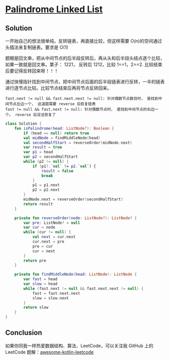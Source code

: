 # [Palindrome Linked List][title]

## Solution
一开始自己的想法很单纯，反转链表，再直接比较，但这样需要 O(n)的空间通过头插法来复制链表。要求是 O(1)

题眼是回文串，把从中间节点的后半段反转后，再从头和后半段头结点逐个比较，如果一致就是回文串。栗子：
1221， 反转后 1212，比较 1==1，2==2. 比较结束后要记得反转回来呀！！！

通过快慢指针找到中间节点，把中间节点后面的后半段链表进行反转，一半的链表进行逐节点比较。比较节点结束后再将节点反转回来。
```text
fast.next != null && fast.next.next != null: 针对偶数节点数目时， 是找到中间节点左边一个， 这道题需要 reverse 后恢复链表
fast != null && fast.next != null: 针对偶数节点时， 是找到中间节点的右边一个。 reverse 后没法恢复了
```

```kotlin
class Solution {
    fun isPalindrome(head: ListNode?): Boolean {
        if (head == null) return true
        val midNode = findMiddleNode(head)
        val secondHalfStart = reverseOrder(midNode.next)
        var result = true
        var p1 = head
        var p2 = secondHalfStart
        while (p2 != null) {
            if (p1?.`val` != p2.`val`) {
                result = false
                break
            }
            p1 = p1.next
            p2 = p2.next
        }
        midNode.next = reverseOrder(secondHalfStart)
        return result
    }

    private fun reverseOrder(node: ListNode?): ListNode? {
        var pre: ListNode? = null
        var cur = node
        while (cur != null) {
            val next = cur.next
            cur.next = pre
            pre = cur
            cur = next
        }
        return pre
    }

    private fun findMiddleNode(head: ListNode): ListNode {
        var fast = head
        var slow = head
        while (fast.next != null && fast.next.next != null) {
            fast = fast.next.next
            slow = slow.next
        }
        return slow
    }
}
```
## Conclusion
如果你同我一样热爱数据结构、算法、LeetCode，可以关注我 GitHub 上的 LeetCode 题解：[awesome-kotlin-leetcode][akl]

[title]: https://leetcode-cn.com/problems/palindrome-linked-list/
[akl]: https://github.com/NightXlt/awesome-kotlin-leetcode

